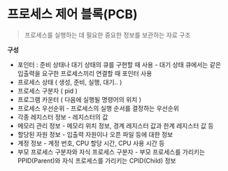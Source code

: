 # 프로세스 제어 블록(PCB)

> 프로세스를 실행하는 데 필요한 중요한 정보를 보관하는 자료 구조
> 

**구성**

- 포인터 : 준비 상태나 대기 상태의 큐를 구현할 때 사용  -  대기 상태 큐에서는 같은 입출력을 요구한 프로세스끼리 연결할 때 포인터 사용
- 프로세스 상태 ( 생성, 준비, 실행, 대기.. )
- 프로세스 구분자 ( pid )
- 프로그램 카운터 ( 다음에 실행될 명령어의 위치 )
- 프로세스 우선순위 - 프로세스의 실행 순서를 결정하는 우선순위
- 각종 레지스터 정보 - 레지스터의 값
- 메모리 관리 정보 - 메모리 위치 정보, 경계 레지스터 값과 한계 레지스터 값 등
- 할당된 자원 정보 - 입출력 자원이나 오픈 파일 등에 대한 정보
- 계정 정보 - 계정 번호, CPU 할당 시간, CPU 사용 시간 등
- 부모 프로세스 구분자와 자식 프로세스 구분자 - 부모 프로세스를 가리키는 PPID(Parent)와 자식 프로세스를 가리키는 CPID(Child) 정보
